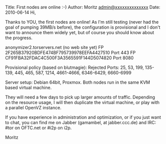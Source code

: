Title:  First nodes are online :-)
Author: Moritz <admin@xxxxxxxxxxxxxx>
Date: 2010-06-14
Hi,

Thanks to YOU, the first nodes are online! As I'm still testing (never
had the goal of pumping 39MB/s before), the configuration is provisional
and I don't want to announce them widely yet, but of course you should
know about the progress.

anonymizer2.torservers.net (no web site yet)
FP 2F265B37920BDFE474BF795739978EEFA4427510 Port 443
FP CF91FBA32FDAC4C500F3A3565591F144D5074820 Port 8080

Provisional policy (based on blutmagie):
Rejected Ports: 25, 53, 199, 135-139, 445, 465, 587, 1214, 4661-4666,
6346-6429, 6660-6999

Server setup: Debian 64bit, Proxmox. Both nodes run in the same KVM
based virtual machine.

They will need a few days to pick up larger amounts of traffic.
Depending on the resource usage, I will then duplicate the virtual
machine, or play with a parallel OpenVZ instance.

If you have experience in administration and optimization, or if you
just want to chat, you can find me on Jabber (gamambel, at
jabber.ccc.de) and IRC: #tor on OFTC.net or #i2p on i2p.

Moritz
